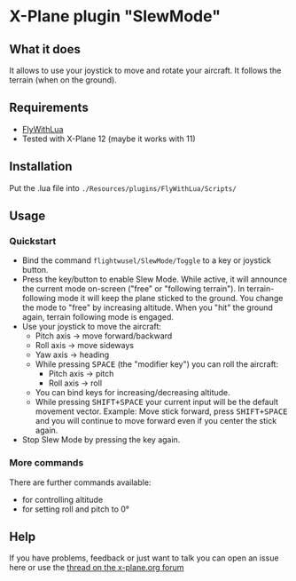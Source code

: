 # X-Plane plugin "SlewMode"

## What it does

It allows to use your joystick to move and rotate your aircraft. It follows the terrain (when on the ground).

## Requirements

* [FlyWithLua](https://forums.x-plane.org/index.php?/files/file/82888-flywithlua-ng-next-generation-plus-edition-for-x-plane-12-win-lin-mac/)
* Tested with X-Plane 12 (maybe it works with 11)

## Installation

Put the .lua file into `./Resources/plugins/FlyWithLua/Scripts/`

## Usage

### Quickstart

* Bind the command `flightwusel/SlewMode/Toggle` to a key or joystick button.
* Press the key/button to enable Slew Mode. While active, it will announce the current mode on-screen ("free" or "following terrain").
  In terrain-following mode it will keep the plane sticked to the ground. You change the mode to "free" by increasing altitude. When you "hit" the ground again, terrain following mode is engaged.
* Use your joystick to move the aircraft:
  - Pitch axis -> move forward/backward
  - Roll axis -> move sideways
  - Yaw axis -> heading
  - While pressing <kbd>SPACE</kbd> (the "modifier key") you can roll the aircraft:
    - Pitch axis -> pitch
    - Roll axis -> roll
  - You can bind keys for increasing/decreasing altitude.
  - While pressing <kbd>SHIFT+SPACE</kbd> your current input will be the default movement vector.
    Example: Move stick forward, press <kbd>SHIFT+SPACE</kbd> and you will continue to move forward even
    if you center the stick again.
* Stop Slew Mode by pressing the key again.

### More commands

There are further commands available:
* for controlling altitude
* for setting roll and pitch to 0°

## Help

If you have problems, feedback or just want to talk you can open an issue here or use the
[thread on the x-plane.org forum](https://forums.x-plane.org/index.php?/forums/topic/283229-slew-reposition-mode/)
